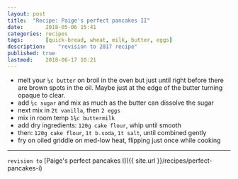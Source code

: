 ```yaml
---
layout: post
title: 	"Recipe: Paige's perfect pancakes II"
date:		2018-05-06 15:41
categories:	recipes
tags:		[quick-bread, wheat, milk, butter, eggs] 
description: 	"revision to 2017 recipe"
published: true
lastmod:	2018-06-17 10:21
---
```


*	melt your `¼c butter` on broil in the oven but just until right before there are brown spots in the oil. Maybe just at the edge of the butter turning opaque to clear.
*	add `¼c sugar` and mix as much as the butter can dissolve the sugar
*	next mix in `2t vanilla`, then `2 eggs`
*	mix in room temp `1¾c buttermilk`
*	add dry ingredients: `120g cake flour`, whip until smooth
*	then: `120g cake flour`, `1t b.soda`, `1t salt`, until combined gently
*	fry on oiled griddle on med-low heat, flipping just once while cooking

*****
`revision to`
[Paige's perfect pancakes I]({{ site.url }}/recipes/perfect-pancakes-i)

